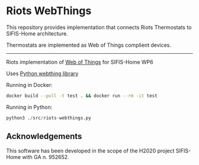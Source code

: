 # Riots WebThings

This repository provides implementation that connects Riots Thermostats to SIFIS-Home architecture.

Thermostats are implemented as Web of Things complient devices.

----

Riots implementation of [Web of Things](https://www.w3.org/WoT/wg/) for SIFIS-Home WP6

Uses [Python webthing library]([https://github.com/WebThingsIO/webthing-python)

Running in Docker:
```bash
docker build --pull -t test . && docker run --rm -it test
```


Running in Python:
```python
python3 ./src/riots-webthings.py
```


## Acknowledgements

This software has been developed in the scope of the H2020 project SIFIS-Home with GA n. 952652.
